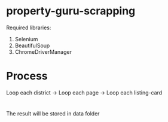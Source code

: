 # property-guru-scrapping
Required libraries:
1. Selenium
2. BeautifulSoup
3. ChromeDriverManager
# Process
Loop each district -> Loop each page -> Loop each listing-card
#
The result will be stored in data folder
#
